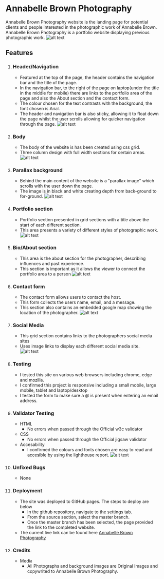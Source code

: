 # Annabelle Brown Photography
Annabelle Brown Photography website is the landing page for potential clients and people interested in the photographic work of Annabelle Brown. Annabelle Brown Photography is a portfolio website displaying previous photographic work.
![alt text](https://github.com/joshmclynn/Annabelle-Brown-Photography/blob/main/docs%2Bscreenshots/amiResp.PNG "Annabelle Brown Photography responsive view")
## Features
1. ### Header/Navigation
    * Featured at the top of the page, the header contains the navigation bar and the title of the page.
    * In the navigation bar, to the right of the page on laptop(under the title in the middle for mobile) there are links to the portfolio area of the page and also the About section and the contact form.
    * The colour chosen for the text contrasts with the background, the font chosen is Arial.
    * The header and navigation bar is also sticky, allowing it to float down the page whilst the user scrolls allowing for quicker navigation through the page.
 ![alt text](https://github.com/joshmclynn/Annabelle-Brown-Photography/blob/main/docs%2Bscreenshots/header.PNG "Image of header and navigation bar")
2. ### Body
    * The body of the website is has been created using css grid.
    * Three column design with full width sections for certain areas.
 ![alt text](https://github.com/joshmclynn/Annabelle-Brown-Photography/blob/main/docs%2Bscreenshots/grid.PNG "image showing three column grid")
3. ### Parallax background
    * Behind the main content of the website is a "parallax image" which scrolls with the user down the page.
    * The image is in black and white creating depth from back-ground to for-ground.
 ![alt text](https://github.com/joshmclynn/Annabelle-Brown-Photography/blob/main/assets/images/London.jpg "Image used as the background")
4. ### Portfolio section
    * Portfolio section presented in grid sections with a title above the start of each different section.
    * This area presents a variety of different styles of photographic work.
 ![alt text](https://github.com/joshmclynn/Annabelle-Brown-Photography/blob/main/docs%2Bscreenshots/portfolio.PNG "Image showing streetstyle section of portfolio")
5. ### Bio/About section
    * This area is the about section for the photographer, describing influences and past experience.
    * This section is important as it allows the viewer to connect the portfolio area to a person
 ![alt text](https://github.com/joshmclynn/Annabelle-Brown-Photography/blob/main/docs%2Bscreenshots/about.PNG "Image containing the about section of the website")
6. ### Contact form
    * The contact form allows users to contact the host.
    * This form collects the users name, email, and a message.
    * This section also contains an embedded google map showing the location of the photographer.
 ![alt text](https://github.com/joshmclynn/Annabelle-Brown-Photography/blob/main/docs%2Bscreenshots/contactForm.PNG "Image containing the contact form and embedded map")
7. ### Social Media
    * This grid section contains links to the photographers social media sites
    * Uses image links to display each different social media site.
 ![alt text](https://github.com/joshmclynn/Annabelle-Brown-Photography/blob/main/docs%2Bscreenshots/socialLinks.PNG "Image containing links to social media sites")
8. ### Testing
    * I tested this site on various web browsers including chrome, edge and mozilla.
    * I confirmed this project is responsive including a small mobile, large mobile, tablet and laptop/desktop
    * I tested the form to make sure a @ is present when entering an email address.
9. ### Validator Testing
    * HTML
      - No errors when passed through the Official w3c validator
    * CSS
      - No errors when passed through the Official jigsaw validator
    * Accesability
      - I confirmed the colours and fonts chosen are easy to read and accesible by using the lighthouse report.
  ![alt text](https://github.com/joshmclynn/Annabelle-Brown-Photography/blob/main/docs%2Bscreenshots/lighthouse.PNG "Image containing lighthouse report")
10. ### Unfixed Bugs
    * None
11. ### Deployment
    * The site was deployed to GitHub pages. The steps to deploy are below
      - In the github repository, navigate to the settings tab.
      - From the source section, select the master branch.
      - Once the master branch has been selected, the page provided the link to the completed website.
    - The current live link can be found here [Annabelle Brown Photography](https://joshmclynn.github.io/Annabelle-Brown-Photography/)
12. ### Credits
    * Media
      - All Photographs and background images are Original Images and copywrited to Annabelle Brown Photography.
       
  
